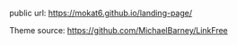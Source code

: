 public url:
https://mokat6.github.io/landing-page/

Theme source:
https://github.com/MichaelBarney/LinkFree

